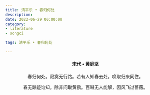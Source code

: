 ```yaml
---
title: 清平乐 • 春归何处
description:
date: 2022-06-29 00:00:00
category:
- literature
- songci

tags: 清平乐 • 春归何处

---
```


<div id="poem-author">
    宋代 • 黄庭坚
</div>
<div id="poem-body">
<p class="poem-paragraph">春归何处。寂寞无行路。若有人知春去处。唤取归来同住。</p>
<p class="poem-paragraph">春无踪迹谁知。除非问取黄鹂。百啭无人能解，因风飞过蔷薇。</p>

</div>

<style>

#poem-author {
    width: 100%;
    text-align: center;
    margin: 20px 0;
    font-weight: bold;
}
#poem-body {
    width: 100%;
    text-align: center;
}
.poem-paragraph {
    font-family: "仿宋"
}

</style>
